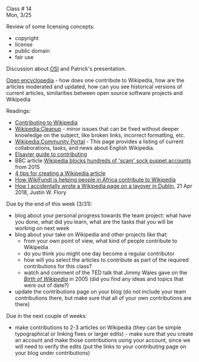 
<div class="lecture2">
<div class="column_date">

Class # 14 <br>
Mon, 3/25

</div>

<div class="column_materials">
<p markdown="block">

Review of some licensing concepts:
- copyright
- license
- public domain
- fair use

Discussion about [OSI](https://opensource.org/) and Patrick's presentation.

[Open encyclopedia](slides/open_encyclopedia.html) - how does one contribute to
Wikipedia, how are the articles moderated and updated, how can you see historical
versions of current articles, similarities between open source software projects
and Wikipedia

Readings:

- [Contributing to Wikipedia](https://en.wikipedia.org/wiki/Wikipedia:Contributing_to_Wikipedia)
- [Wikipedia:Cleanup](https://en.wikipedia.org/wiki/Wikipedia:Cleanup) - minor issues that can be fixed without deeper knowledge on the subject, like broken links, incorrect formatting, etc.
- [Wikipedia:Community Portal](https://en.wikipedia.org/wiki/Wikipedia:Community_portal) - This page provides a listing of current collaborations, tasks, and news about English Wikipedia.
- [Elsavier guide to contributing](http://www.elsevier.com/authors-update/home/featured-article/irked-by-wikipedia-errors-heres-how-to-fix-them)
- BBC article [Wikipedia blocks hundreds of 'scam' sock puppet accounts](http://www.bbc.com/news/technology-34127466) from 2015
- [4 tips for creating a Wikipedia article](https://opensource.com/article/16/11/4-tips-creating-wikipedia-article)
- [How WikiFundi is helping people in Africa contribute to Wikipedia](https://opensource.com/article/17/9/wikifundi-leader-florence-devouard)
- [How I accidentally wrote a Wikipedia page on a layover in Dublin](https://opensource.com/article/18/4/how-i-accidentally-wrote-wikipedia-page), 21 Apr 2018, Justin W. Flory


</p>
</div>

<div class="column_assign">
<p markdown="block">


Due by the end of this week (3/31):
- blog about your personal progress towards the team project: what have you done,
what did you learn, what are the tasks that you will be working on next week
- blog about your take on Wikipedia and other projects like that:
    - from your own point of view, what kind of people contribute to Wikipedia
    - do you think you might one day become a regular contributor
    - how will you select the articles to contribute as part of the required
      contributions for this class?
    - watch and comment of the TED talk that Jimmy Wales gave on the [_Birth of Wikipedia_](https://www.youtube.com/watch?v=rAgpogTplzo) in 2005 (did you find any ideas and topics that were out of date?)
- update the contributions page on your blog (do not include your team contributions there, but
make sure that all of your own contributions are there)

Due in the next couple of weeks:
- make contributions to 2-3 articles on Wikipedia (they can be simple typographical or linking fixes or larger edits) - make
sure that you create an account and make those contributions using your account, since we will need to
verify the edits (put the links to your contributing page on your blog under contributions)





</p>
</div>

</div>
